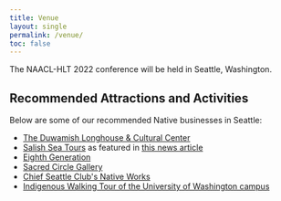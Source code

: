 ```yaml
---
title: Venue
layout: single
permalink: /venue/
toc: false
---
```


The NAACL-HLT 2022 conference will be held in Seattle, Washington.

## Recommended Attractions and Activities

Below are some of our recommended Native businesses in Seattle:

* [The Duwamish Longhouse & Cultural Center](https://www.duwamishtribe.org/store)
* [Salish Sea Tours](https://www.salishseatours.com/) as featured in [this news article](https://www.thenewstribune.com/news/state/washington/article252380503.html)
* [Eighth Generation](https://eighthgeneration.com/)
* [Sacred Circle Gallery](https://www.unitedindians.org/arts-culture/sacred-circle-gallery/)
* [Chief Seattle Club's Native Works](https://nativeworkscsc.org/)
* [Indigenous Walking Tour of the University of Washington campus](https://www.washington.edu/news/2021/09/22/get-to-know-the-uw-campus-with-indigenous-walking-tour/)
